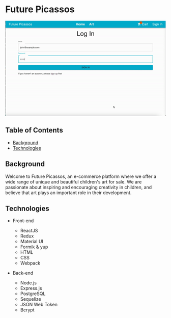 # Future Picassos

<img src="./public/readme/screenshot.gif" alt="">

## Table of Contents

- [Background](#background)
- [Technologies](#technologies)

## Background

Welcome to Future Picassos, an e-commerce platform where we offer a wide range of unique and beautiful children's art for sale. We are passionate about inspiring and encouraging creativity in children, and believe that art plays an important role in their development.

## Technologies

- Front-end

  - ReactJS
  - Redux
  - Material UI
  - Formik & yup
  - HTML
  - CSS
  - Webpack

- Back-end
  - Node.js
  - Express.js
  - PostgreSQL
  - Sequelize
  - JSON Web Token
  - Bcrypt
